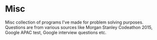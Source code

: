# Misc
Misc collection of programs I've made for problem solving purposes. Questions are from various sources like Morgan Stanley Codeathon 2015,
Google APAC test, Google interview questions etc.
